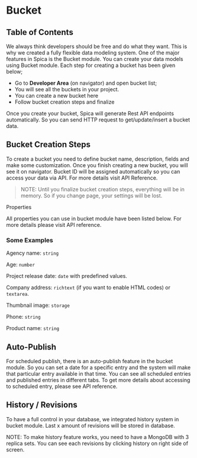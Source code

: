 
# Bucket

## Table of Contents


We always think developers should be free and do what they want. This is why we created a fully flexible data modeling system. One of the major features in Spica is the Bucket module. You can create your data models using Bucket module. Each step for creating a bucket has been given below;

- Go to **Developer Area** (on navigator) and open bucket list;
- You will see all the buckets in your project.
- You can create a new bucket here
- Follow bucket creation steps and finalize

Once you create your bucket, Spica will generate Rest API endpoints automatically. So you can send HTTP request to get/update/insert a bucket data.

## Bucket Creation Steps

To create a bucket you need to define bucket name, description, fields and make some customization. Once you finish creating a new bucket, you will see it on navigator. Bucket ID will be assigned automatically so you can access your data via API. For more details visit API Reference.

> NOTE: Until you finalize bucket creation steps, everything will be in memory. So if you change page, your settings will be lost.

Properties

All properties you can use in bucket module have been listed below. For more details please visit API reference.

### Some Examples

Agency name: `string`

Age: `number`

Project release date: `date` with predefined values.

Company address: `richtext` (if you want to enable HTML codes) or `textarea`.

Thumbnail image: `storage`

Phone: `string`

Product name: `string`

## Auto-Publish

For scheduled publish, there is an auto-publish feature in the bucket module. So you can set a date for a specific entry and the system will make that particular entry available in that time. You can see all scheduled entries and published entries in different tabs. To get more details about accessing to scheduled entry, please see API reference.

## History / Revisions

To have a full control in your database, we integrated history system in bucket module. Last x amount of revisions will be stored in database.

NOTE: To make history feature works, you need to have a MongoDB with 3 replica sets.
You can see each revisions by clicking history on right side of screen.
